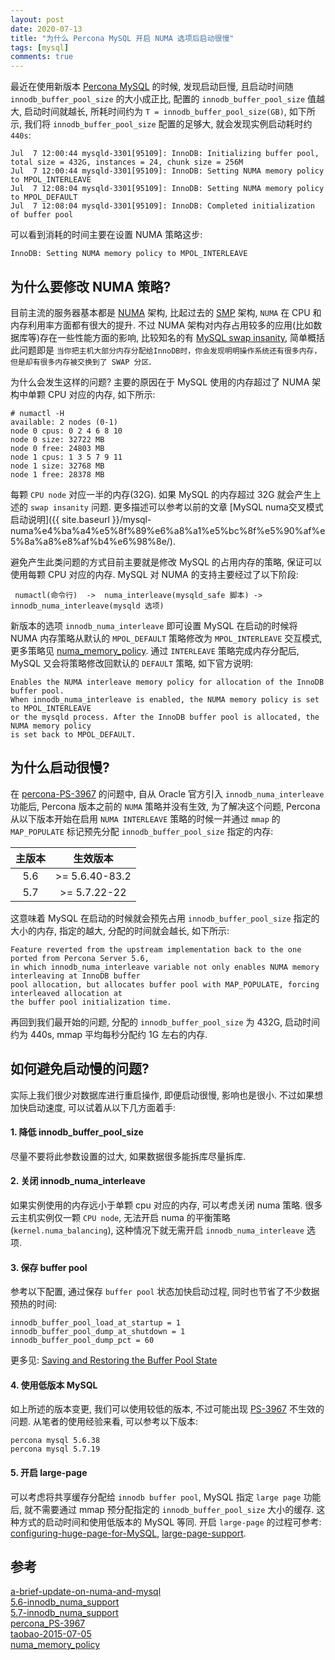 ```yaml
---
layout: post
date: 2020-07-13
title: "为什么 Percona MySQL 开启 NUMA 选项后启动很慢"
tags: [mysql]
comments: true
---
```



最近在使用新版本 [Percona MySQL](https://www.percona.com/software/mysql-database/percona-server) 的时候, 发现启动巨慢, 且启动时间随 `innodb_buffer_pool_size` 的大小成正比, 配置的 `innodb_buffer_pool_size` 值越大, 启动时间就越长, 所耗时间约为 `T = innodb_buffer_pool_size(GB)`, 如下所示, 我们将 `innodb_buffer_pool_size` 配置的足够大, 就会发现实例启动耗时约 `440s`: 

```
Jul  7 12:00:44 mysqld-3301[95109]: InnoDB: Initializing buffer pool, total size = 432G, instances = 24, chunk size = 256M
Jul  7 12:00:44 mysqld-3301[95109]: InnoDB: Setting NUMA memory policy to MPOL_INTERLEAVE
Jul  7 12:08:04 mysqld-3301[95109]: InnoDB: Setting NUMA memory policy to MPOL_DEFAULT
Jul  7 12:08:04 mysqld-3301[95109]: InnoDB: Completed initialization of buffer pool
```

可以看到消耗的时间主要在设置 NUMA 策略这步:
```
InnoDB: Setting NUMA memory policy to MPOL_INTERLEAVE
```

## 为什么要修改 NUMA 策略?

目前主流的服务器基本都是 [NUMA](https://en.wikipedia.org/wiki/Non-uniform_memory_access) 架构, 比起过去的 [SMP](https://en.wikipedia.org/wiki/Symmetric_multiprocessing) 架构, `NUMA` 在 CPU 和内存利用率方面都有很大的提升. 不过 NUMA 架构对内存占用较多的应用(比如数据库等)存在一些性能方面的影响, 比较知名的有 [MySQL swap insanity](https://blog.jcole.us/2012/04/16/a-brief-update-on-numa-and-mysql/), 简单概括此问题即是 `当你把主机大部分内存分配给InnoDB时，你会发现明明操作系统还有很多内存，但是却有很多内存被交换到了 SWAP 分区`. 

为什么会发生这样的问题? 主要的原因在于 MySQL 使用的内存超过了 NUMA 架构中单颗 CPU 对应的内存, 如下所示:

```
# numactl -H
available: 2 nodes (0-1)
node 0 cpus: 0 2 4 6 8 10
node 0 size: 32722 MB
node 0 free: 24803 MB
node 1 cpus: 1 3 5 7 9 11
node 1 size: 32768 MB
node 1 free: 28378 MB
```

每颗 `CPU node` 对应一半的内存(32G). 如果 MySQL 的内存超过 32G 就会产生上述的 `swap insanity` 问题. 更多描述可以参考以前的文章 [MySQL numa交叉模式启动说明]({{ site.baseurl }}/mysql-numa%e4%ba%a4%e5%8f%89%e6%a8%a1%e5%bc%8f%e5%90%af%e5%8a%a8%e8%af%b4%e6%98%8e/). 

避免产生此类问题的方式目前主要就是修改 MySQL 的占用内存的策略, 保证可以使用每颗 CPU 对应的内存. MySQL 对 NUMA 的支持主要经过了以下阶段:

```
 numactl(命令行)  ->  numa_interleave(mysqld_safe 脚本) -> innodb_numa_interleave(mysqld 选项)

 ```

 新版本的选项 `innodb_numa_interleave` 即可设置 MySQL 在启动的时候将 NUMA 内存策略从默认的 `MPOL_DEFAULT` 策略修改为 `MPOL_INTERLEAVE` 交互模式, 更多策略见 [numa_memory_policy](https://www.kernel.org/doc/html/latest/admin-guide/mm/numa_memory_policy.html#components-of-memory-policies). 通过 `INTERLEAVE` 策略完成内存分配后, MySQL 又会将策略修改回默认的 `DEFAULT` 策略, 如下官方说明:

 ```
 Enables the NUMA interleave memory policy for allocation of the InnoDB buffer pool. 
 When innodb_numa_interleave is enabled, the NUMA memory policy is set to MPOL_INTERLEAVE 
 or the mysqld process. After the InnoDB buffer pool is allocated, the NUMA memory policy
 is set back to MPOL_DEFAULT. 
 ```

## 为什么启动很慢?

在 [percona-PS-3967](https://jira.percona.com/browse/PS-3967) 的问题中, 自从 Oracle 官方引入 `innodb_numa_interleave` 功能后, Percona 版本之前的 `NUMA` 策略并没有生效, 为了解决这个问题, Percona 从以下版本开始在启用 `NUMA INTERLEAVE` 策略的时候一并通过 `mmap` 的 `MAP_POPULATE` 标记预先分配 `innodb_buffer_pool_size` 指定的内存:

| 主版本 | 生效版本 |
| :-: | :-: |
| 5.6 | >= 5.6.40-83.2 |
| 5.7 | >= 5.7.22-22 |

这意味着 MySQL 在启动的时候就会预先占用 `innodb_buffer_pool_size` 指定的大小的内存, 指定的越大, 分配的时间就会越长, 如下所示:
```
Feature reverted from the upstream implementation back to the one ported from Percona Server 5.6, 
in which innodb_numa_interleave variable not only enables NUMA memory interleaving at InnoDB buffer
pool allocation, but allocates buffer pool with MAP_POPULATE, forcing interleaved allocation at 
the buffer pool initialization time.
```

再回到我们最开始的问题, 分配的 `innodb_buffer_pool_size` 为 432G, 启动时间约为 440s, mmap 平均每秒分配约 1G 左右的内存.

## 如何避免启动慢的问题?

实际上我们很少对数据库进行重启操作, 即便启动很慢, 影响也是很小. 不过如果想加快启动速度, 可以试着从以下几方面着手:

#### 1. 降低 innodb_buffer_pool_size

尽量不要将此参数设置的过大, 如果数据很多能拆库尽量拆库.

#### 2. 关闭  innodb_numa_interleave

如果实例使用的内存远小于单颗 cpu 对应的内存, 可以考虑关闭 numa 策略. 很多云主机实例仅一颗 `CPU node`, 无法开启 numa 的平衡策略(`kernel.numa_balancing`), 这种情况下就无需开启 `innodb_numa_interleave` 选项.

#### 3. 保存 buffer pool

参考以下配置, 通过保存 `buffer pool` 状态加快启动过程, 同时也节省了不少数据预热的时间:

```
innodb_buffer_pool_load_at_startup = 1
innodb_buffer_pool_dump_at_shutdown = 1
innodb_buffer_pool_dump_pct = 60
```

更多见: [Saving and Restoring the Buffer Pool State](https://dev.mysql.com/doc/refman/5.7/en/innodb-preload-buffer-pool.html)  

#### 4. 使用低版本 MySQL

如上所述的版本变更, 我们可以使用较低的版本, 不过可能出现 [PS-3967](https://jira.percona.com/browse/PS-3967) 不生效的问题. 从笔者的使用经验来看, 可以参考以下版本:

```
percona mysql 5.6.38
percona mysql 5.7.19
```

#### 5. 开启 large-page

可以考虑将共享缓存分配给 `innodb buffer pool`, MySQL 指定 `large page` 功能后, 就不需要通过 mmap 预分配指定的 `innodb_buffer_pool_size` 大小的缓存. 这种方式的启动时间和使用低版本的 MySQL 等同. 开启 `large-page` 的过程可参考: [configuring-huge-page-for-MySQL](https://www.linkedin.com/pulse/configuring-huge-pages-mysql-server-red-hat-linux-juan-soto/), [large-page-support](https://dev.mysql.com/doc/refman/5.7/en/large-page-support.html).  

## 参考

[a-brief-update-on-numa-and-mysql](https://blog.jcole.us/2012/04/16/a-brief-update-on-numa-and-mysql/)  
[5.6-innodb_numa_support](https://www.percona.com/doc/percona-server/5.6/performance/innodb_numa_support.html)  
[5.7-innodb_numa_support](https://www.percona.com/doc/percona-server/5.7/performance/innodb_numa_support.html)  
[percona_PS-3967](https://jira.percona.com/browse/PS-3967)  
[taobao-2015-07-05](http://mysql.taobao.org/monthly/2015/07/06/)  
[numa_memory_policy](https://www.kernel.org/doc/html/latest/admin-guide/mm/numa_memory_policy.html#components-of-memory-policies)  

